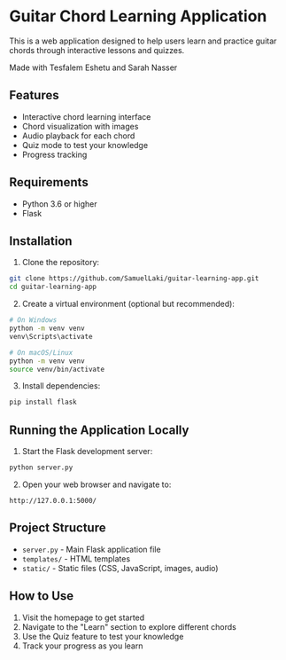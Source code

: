# Guitar Chord Learning Application

This is a web application designed to help users learn and practice guitar chords through interactive lessons and quizzes.

Made with Tesfalem Eshetu and Sarah Nasser

## Features

- Interactive chord learning interface
- Chord visualization with images
- Audio playback for each chord
- Quiz mode to test your knowledge
- Progress tracking

## Requirements

- Python 3.6 or higher
- Flask

## Installation

1. Clone the repository:
```bash
git clone https://github.com/SamuelLaki/guitar-learning-app.git
cd guitar-learning-app
```

2. Create a virtual environment (optional but recommended):
```bash
# On Windows
python -m venv venv
venv\Scripts\activate

# On macOS/Linux
python -m venv venv
source venv/bin/activate
```

3. Install dependencies:
```bash
pip install flask
```

## Running the Application Locally

1. Start the Flask development server:
```bash
python server.py
```

2. Open your web browser and navigate to:
```
http://127.0.0.1:5000/
```

## Project Structure

- `server.py` - Main Flask application file
- `templates/` - HTML templates
- `static/` - Static files (CSS, JavaScript, images, audio)

## How to Use

1. Visit the homepage to get started
2. Navigate to the "Learn" section to explore different chords
3. Use the Quiz feature to test your knowledge
4. Track your progress as you learn
